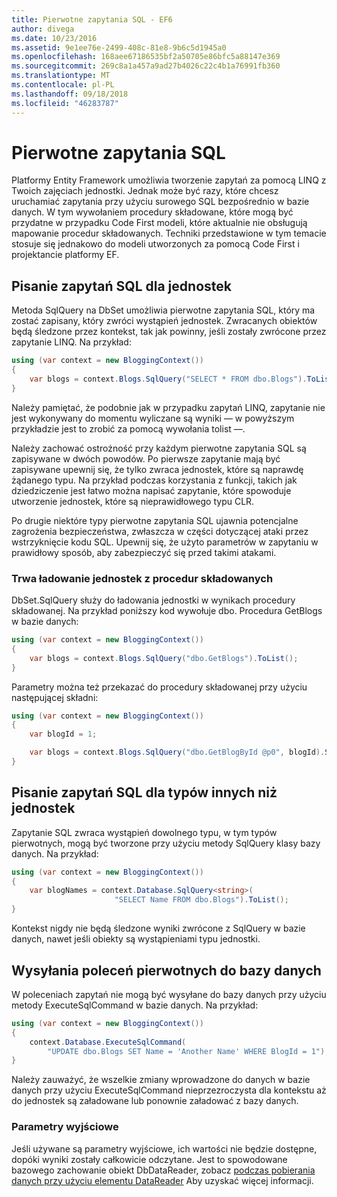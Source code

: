 ```yaml
---
title: Pierwotne zapytania SQL - EF6
author: divega
ms.date: 10/23/2016
ms.assetid: 9e1ee76e-2499-408c-81e8-9b6c5d1945a0
ms.openlocfilehash: 168aee67186535bf2a50705e86bfc5a88147e369
ms.sourcegitcommit: 269c8a1a457a9ad27b4026c22c4b1a76991fb360
ms.translationtype: MT
ms.contentlocale: pl-PL
ms.lasthandoff: 09/18/2018
ms.locfileid: "46283787"
---
```

# <a name="raw-sql-queries"></a>Pierwotne zapytania SQL
Platformy Entity Framework umożliwia tworzenie zapytań za pomocą LINQ z Twoich zajęciach jednostki. Jednak może być razy, które chcesz uruchamiać zapytania przy użyciu surowego SQL bezpośrednio w bazie danych. W tym wywołaniem procedury składowane, które mogą być przydatne w przypadku Code First modeli, które aktualnie nie obsługują mapowanie procedur składowanych. Techniki przedstawione w tym temacie stosuje się jednakowo do modeli utworzonych za pomocą Code First i projektancie platformy EF.  

## <a name="writing-sql-queries-for-entities"></a>Pisanie zapytań SQL dla jednostek  

Metoda SqlQuery na DbSet umożliwia pierwotne zapytania SQL, który ma zostać zapisany, który zwróci wystąpień jednostek. Zwracanych obiektów będą śledzone przez kontekst, tak jak powinny, jeśli zostały zwrócone przez zapytanie LINQ. Na przykład:  

``` csharp  
using (var context = new BloggingContext())
{
    var blogs = context.Blogs.SqlQuery("SELECT * FROM dbo.Blogs").ToList();
}
```  

Należy pamiętać, że podobnie jak w przypadku zapytań LINQ, zapytanie nie jest wykonywany do momentu wyliczane są wyniki — w powyższym przykładzie jest to zrobić za pomocą wywołania tolist —.  

Należy zachować ostrożność przy każdym pierwotne zapytania SQL są zapisywane w dwóch powodów. Po pierwsze zapytanie mają być zapisywane upewnij się, że tylko zwraca jednostek, które są naprawdę żądanego typu. Na przykład podczas korzystania z funkcji, takich jak dziedziczenie jest łatwo można napisać zapytanie, które spowoduje utworzenie jednostek, które są nieprawidłowego typu CLR.  

Po drugie niektóre typy pierwotne zapytania SQL ujawnia potencjalne zagrożenia bezpieczeństwa, zwłaszcza w części dotyczącej ataki przez wstrzyknięcie kodu SQL. Upewnij się, że użyto parametrów w zapytaniu w prawidłowy sposób, aby zabezpieczyć się przed takimi atakami.  

### <a name="loading-entities-from-stored-procedures"></a>Trwa ładowanie jednostek z procedur składowanych  

DbSet.SqlQuery służy do ładowania jednostki w wynikach procedury składowanej. Na przykład poniższy kod wywołuje dbo. Procedura GetBlogs w bazie danych:  

``` csharp
using (var context = new BloggingContext())
{
    var blogs = context.Blogs.SqlQuery("dbo.GetBlogs").ToList();
}
```  

Parametry można też przekazać do procedury składowanej przy użyciu następującej składni:  

``` csharp
using (var context = new BloggingContext())
{
    var blogId = 1;

    var blogs = context.Blogs.SqlQuery("dbo.GetBlogById @p0", blogId).Single();
}
```  

## <a name="writing-sql-queries-for-non-entity-types"></a>Pisanie zapytań SQL dla typów innych niż jednostek  

Zapytanie SQL zwraca wystąpień dowolnego typu, w tym typów pierwotnych, mogą być tworzone przy użyciu metody SqlQuery klasy bazy danych. Na przykład:  

``` csharp
using (var context = new BloggingContext())
{
    var blogNames = context.Database.SqlQuery<string>(
                       "SELECT Name FROM dbo.Blogs").ToList();
}
```  

Kontekst nigdy nie będą śledzone wyniki zwrócone z SqlQuery w bazie danych, nawet jeśli obiekty są wystąpieniami typu jednostki.  

## <a name="sending-raw-commands-to-the-database"></a>Wysyłania poleceń pierwotnych do bazy danych  

W poleceniach zapytań nie mogą być wysyłane do bazy danych przy użyciu metody ExecuteSqlCommand w bazie danych. Na przykład:  

``` csharp
using (var context = new BloggingContext())
{
    context.Database.ExecuteSqlCommand(
        "UPDATE dbo.Blogs SET Name = 'Another Name' WHERE BlogId = 1");
}
```  

Należy zauważyć, że wszelkie zmiany wprowadzone do danych w bazie danych przy użyciu ExecuteSqlCommand nieprzezroczysta dla kontekstu aż do jednostek są załadowane lub ponownie załadować z bazy danych.  

### <a name="output-parameters"></a>Parametry wyjściowe  

Jeśli używane są parametry wyjściowe, ich wartości nie będzie dostępne, dopóki wyniki zostały całkowicie odczytane. Jest to spowodowane bazowego zachowanie obiekt DbDataReader, zobacz [podczas pobierania danych przy użyciu elementu DataReader](https://go.microsoft.com/fwlink/?LinkID=398589) Aby uzyskać więcej informacji.  
